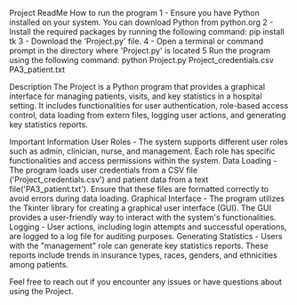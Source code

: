 Project ReadMe
How to run the program
1 - Ensure you have Python installed on your system.  You can download Python from python.org
2 - Install the required packages by running the following command:
pip install tk
3 - Download the 'Project.py' file.
4 - Open a terminal or command prompt in the directory where 'Project.py' is located
5 Run the program using the following command:
python Project.py Project_credentials.csv PA3_patient.txt

Description
The Project is a Python program that provides a graphical interface for managing patients, visits, and key statistics in a hospital setting.  It includes functionalities for user authentication, role-based access control, data loading from extern files, logging user actions, and generating key statistics reports.

Important Information
User Roles - The system supports different user roles such as admin, clinician, nurse, and management.  Each role has specific functionalities and access permissions within the system.
Data Loading - The program loads user credentials from a CSV file ('Project_credentials.csv') and patient data from a text file('PA3_patient.txt').  Ensure that these files are formatted correctly to avoid errors during data loading.
Graphical Interface - The program utilizes the Tkinter library for creating a graphical user interface (GUI).  The GUI provides a user-friendly way to interact with the system's functionalities.
Logging - User actions, including login attempts and successful operations, are logged to a log file for auditing purposes.
Generating Statistics - Users with the "management" role can generate key statistics reports.  These reports include trends in insurance types, races, genders, and ethnicities among patients.

Feel free to reach out if you encounter any issues or have questions about using the Project.

